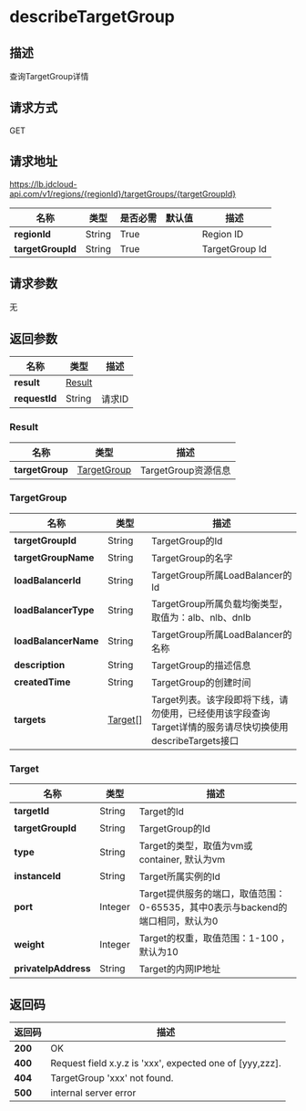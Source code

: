 # describeTargetGroup


## 描述
查询TargetGroup详情

## 请求方式
GET

## 请求地址
https://lb.jdcloud-api.com/v1/regions/{regionId}/targetGroups/{targetGroupId}

|名称|类型|是否必需|默认值|描述|
|---|---|---|---|---|
|**regionId**|String|True| |Region ID|
|**targetGroupId**|String|True| |TargetGroup Id|

## 请求参数
无


## 返回参数
|名称|类型|描述|
|---|---|---|
|**result**|[Result](describetargetgroup#result)| |
|**requestId**|String|请求ID|

### <div id="result">Result</div>
|名称|类型|描述|
|---|---|---|
|**targetGroup**|[TargetGroup](describetargetgroup#targetgroup)|TargetGroup资源信息|
### <div id="targetgroup">TargetGroup</div>
|名称|类型|描述|
|---|---|---|
|**targetGroupId**|String|TargetGroup的Id|
|**targetGroupName**|String|TargetGroup的名字|
|**loadBalancerId**|String|TargetGroup所属LoadBalancer的Id|
|**loadBalancerType**|String|TargetGroup所属负载均衡类型，取值为：alb、nlb、dnlb|
|**loadBalancerName**|String|TargetGroup所属LoadBalancer的名称|
|**description**|String|TargetGroup的描述信息|
|**createdTime**|String|TargetGroup的创建时间|
|**targets**|[Target[]](describetargetgroup#target)|Target列表。该字段即将下线，请勿使用，已经使用该字段查询Target详情的服务请尽快切换使用describeTargets接口|
### <div id="target">Target</div>
|名称|类型|描述|
|---|---|---|
|**targetId**|String|Target的Id|
|**targetGroupId**|String|TargetGroup的Id|
|**type**|String|Target的类型，取值为vm或container, 默认为vm|
|**instanceId**|String|Target所属实例的Id|
|**port**|Integer|Target提供服务的端口，取值范围：0-65535，其中0表示与backend的端口相同，默认为0|
|**weight**|Integer|Target的权重，取值范围：1-100 ，默认为10|
|**privateIpAddress**|String|Target的内网IP地址|

## 返回码
|返回码|描述|
|---|---|
|**200**|OK|
|**400**|Request field x.y.z is 'xxx', expected one of [yyy,zzz].|
|**404**|TargetGroup 'xxx' not found.|
|**500**|internal server error|
